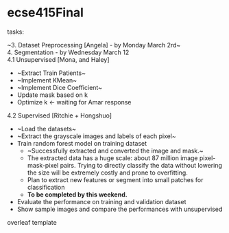 # ecse415Final

tasks:<br />

~3. Dataset Preprocessing [Angela] - by Monday March 2rd~<br />
4. Segmentation - by Wednesday March 12<br />
4.1 Unsupervised [Mona, and Haley]<br />
* ~Extract Train Patients~
* ~Implement KMean~
* ~Implement Dice Coefficient~
* Update mask based on k
* Optimize k <- waiting for Amar response
  
4.2 Supervised [Ritchie + Hongshuo]<br />
* ~Load the datasets~
* ~Extract the grayscale images and labels of each pixel~
* Train random forest model on training dataset
  - ~Successfully extracted and converted the image and mask.~
  - The extracted data has a huge scale:  about 87 million image pixel-mask-pixel pairs. Trying to directly classify the data without lowering the size will be extremely costly and prone to overfitting.
  - Plan to extract new features or segment into small patches for classification
  - **To be completed by this weekend.**
* Evaluate the performance on training and validation dataset
* Show sample images and compare the performances with unsupervised

overleaf template<br />

  
